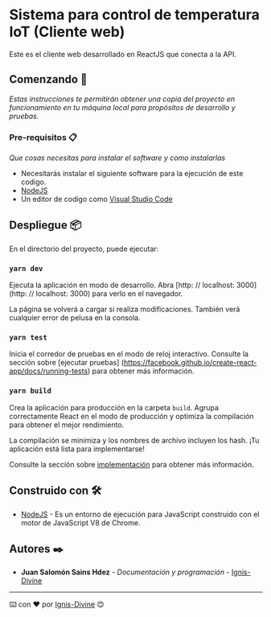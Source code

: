 # Sistema para control de temperatura IoT (Cliente web)

Este es el cliente web desarrollado en ReactJS que conecta a la API.

## Comenzando 🚀

_Estas instrucciones te permitirán obtener una copia del proyecto en funcionamiento en tu máquina local para propósitos de desarrollo y pruebas._

### Pre-requisitos 📋

_Que cosas necesitas para instalar el software y como instalarlas_

* Necesitarás  instalar el siguiente software para la ejecución de este codigo. 
* [NodeJS](https://nodejs.org/es/)
* Un editor de codigo como [Visual Studio Code](https://code.visualstudio.com/)

## Despliegue 📦

En el directorio del proyecto, puede ejecutar:

### `yarn dev`

Ejecuta la aplicación en modo de desarrollo.
Abra [http: // localhost: 3000] (http: // localhost: 3000) para verlo en el navegador.

La página se volverá a cargar si realiza modificaciones.
También verá cualquier error de pelusa en la consola.

### `yarn test`

Inicia el corredor de pruebas en el modo de reloj interactivo.
Consulte la sección sobre [ejecutar pruebas] (https://facebook.github.io/create-react-app/docs/running-tests) para obtener más información.

### `yarn build`

Crea la aplicación para producción en la carpeta `build`.
Agrupa correctamente React en el modo de producción y optimiza la compilación para obtener el mejor rendimiento.

La compilación se minimiza y los nombres de archivo incluyen los hash.
¡Tu aplicación está lista para implementarse!

Consulte la sección sobre [implementación](https://facebook.github.io/create-react-app/docs/deployment) para obtener más información.

## Construido con 🛠️

* [NodeJS](https://nodejs.org/es/) - Es un entorno de ejecución para JavaScript construido con el motor de JavaScript V8 de Chrome.

## Autores ✒️

* **Juan Salomón Sains Hdez** - *Documentación y programación* - [Ignis-Divine](https://github.com/Ignis-Divine)


---
⌨️ con ❤️ por [Ignis-Divine](https://github.com/Ignis-Divine) 😊
